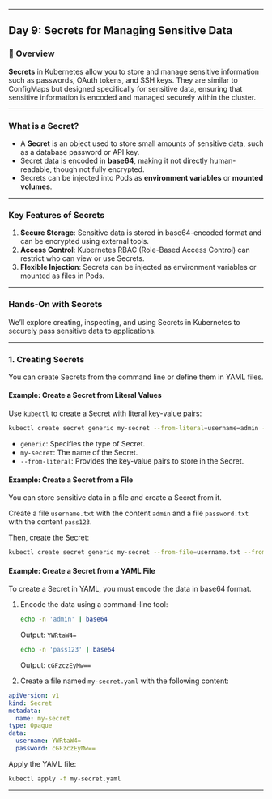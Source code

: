 ﻿---

## Day 9: Secrets for Managing Sensitive Data

### 📘 Overview

**Secrets** in Kubernetes allow you to store and manage sensitive information such as passwords, OAuth tokens, and SSH keys. They are similar to ConfigMaps but designed specifically for sensitive data, ensuring that sensitive information is encoded and managed securely within the cluster.

---

### What is a Secret?

- A **Secret** is an object used to store small amounts of sensitive data, such as a database password or API key.
- Secret data is encoded in **base64**, making it not directly human-readable, though not fully encrypted.
- Secrets can be injected into Pods as **environment variables** or **mounted volumes**.

---

### Key Features of Secrets

1. **Secure Storage**: Sensitive data is stored in base64-encoded format and can be encrypted using external tools.
2. **Access Control**: Kubernetes RBAC (Role-Based Access Control) can restrict who can view or use Secrets.
3. **Flexible Injection**: Secrets can be injected as environment variables or mounted as files in Pods.

---

### Hands-On with Secrets

We’ll explore creating, inspecting, and using Secrets in Kubernetes to securely pass sensitive data to applications.

---

### 1. Creating Secrets

You can create Secrets from the command line or define them in YAML files.

#### Example: Create a Secret from Literal Values

Use `kubectl` to create a Secret with literal key-value pairs:

```bash
kubectl create secret generic my-secret --from-literal=username=admin --from-literal=password=pass123
```

- `generic`: Specifies the type of Secret.
- `my-secret`: The name of the Secret.
- `--from-literal`: Provides the key-value pairs to store in the Secret.

#### Example: Create a Secret from a File

You can store sensitive data in a file and create a Secret from it.

Create a file `username.txt` with the content `admin` and a file `password.txt` with the content `pass123`.

Then, create the Secret:

```bash
kubectl create secret generic my-secret --from-file=username.txt --from-file=password.txt
```

#### Example: Create a Secret from a YAML File

To create a Secret in YAML, you must encode the data in base64 format.

1. Encode the data using a command-line tool:
   ```bash
   echo -n 'admin' | base64
   ```
   Output: `YWRtaW4=`

   ```bash
   echo -n 'pass123' | base64
   ```
   Output: `cGFzczEyMw==`

2. Create a file named `my-secret.yaml` with the following content:

```yaml
apiVersion: v1
kind: Secret
metadata:
  name: my-secret
type: Opaque
data:
  username: YWRtaW4=
  password: cGFzczEyMw==
```

Apply the YAML file:

```bash
kubectl apply -f my-secret.yaml
```

---

